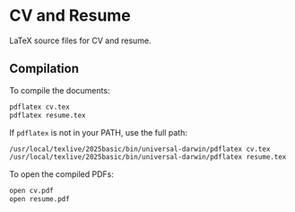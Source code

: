 # CV and Resume

LaTeX source files for CV and resume.

## Compilation

To compile the documents:

```bash
pdflatex cv.tex
pdflatex resume.tex
```

If `pdflatex` is not in your PATH, use the full path:

```bash
/usr/local/texlive/2025basic/bin/universal-darwin/pdflatex cv.tex
/usr/local/texlive/2025basic/bin/universal-darwin/pdflatex resume.tex
```

To open the compiled PDFs:

```bash
open cv.pdf
open resume.pdf
```